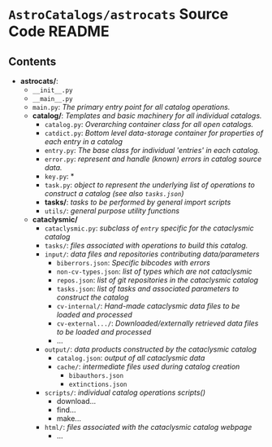 # `AstroCatalogs/astrocats` Source Code README #

## Contents ##
-   **astrocats/**:
    -   `__init__.py`
    -   `__main__.py`
    -   `main.py`:  *The primary entry point for all catalog operations.*
    -   **catalog/**: *Templates and basic machinery for all individual catalogs.*
        -   `catalog.py`: *Overarching container class for all open catalogs.*
        -   `catdict.py`: *Bottom level data-storage container for properties of each entry in a catalog*
        -   `entry.py`: *The base class for individual 'entries' in each catalog.*
        -   `error.py`: *represent and handle (known) errors in catalog source data.*
        -   `key.py`: *
        -   `task.py`: *object to represent the underlying list of operations to construct a catalog (see also `tasks.json`)*
        -   **tasks/**: *tasks to be performed by general import scripts*
        -   `utils/`: *general purpose utility functions*
    -   **cataclysmic/**
        -   `cataclysmic.py`: *subclass of `entry` specific for the cataclysmic catalog*
        -   `tasks/`: *files associated with operations to build this catalog.*
        -   `input/`: *data files and repositories contributing data/parameters*
            -   `biberrors.json`: *Specific bibcodes with errors*
            -   `non-cv-types.json`: *list of types which are *not* cataclysmic*
            -   `repos.json`: *list of git repositories in the cataclysmic catalog*
            -   `tasks.json`: *list of tasks and associated parameters to construct the catalog*
            -   `cv-internal/`: *Hand-made cataclysmic data files to be loaded and processed*
            -   `cv-external.../`: *Downloaded/externally retrieved data files to be loaded and processed*
            -   ...
        -   `output/`: *data products constructed by the cataclysmic catalog*
            -   `catalog.json`: *output of all cataclysmic data*
            -   `cache/`: *intermediate files used during catalog creation*
                -   `bibauthors.json`
                -   `extinctions.json`
        -   `scripts/`: *individual catalog operations scripts()*
            -   download...
            -   find...
            -   make...
        -   `html/`: *files associated with the cataclysmic catalog webpage*
            -   ...
